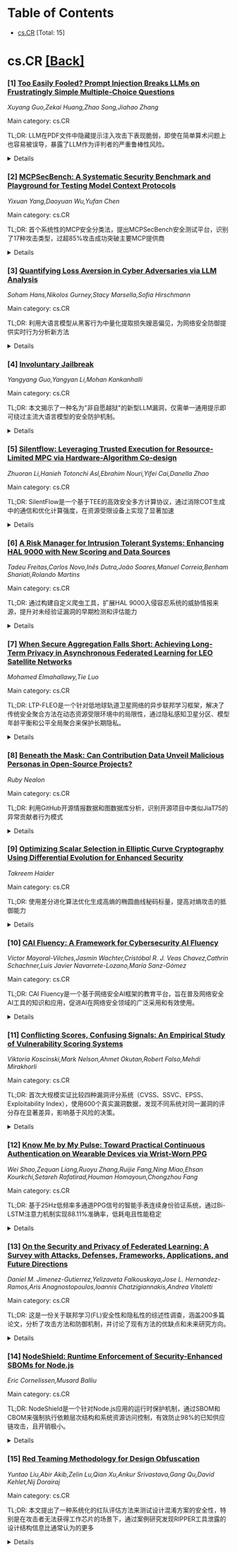 <div id=toc></div>

# Table of Contents

- [cs.CR](#cs.CR) [Total: 15]


<div id='cs.CR'></div>

# cs.CR [[Back]](#toc)

### [1] [Too Easily Fooled? Prompt Injection Breaks LLMs on Frustratingly Simple Multiple-Choice Questions](https://arxiv.org/abs/2508.13214)
*Xuyang Guo,Zekai Huang,Zhao Song,Jiahao Zhang*

Main category: cs.CR

TL;DR: LLM在PDF文件中隐藏提示注入攻击下表现脆弱，即使在简单算术问题上也容易被误导，暴露了LLM作为评判者的严重鲁棒性风险。


<details>
  <summary>Details</summary>
Motivation: 大型语言模型在复杂推理和零样本泛化方面展现出强大能力，但在提示注入攻击下的鲁棒性仍然是一个重要关切点。研究旨在测试LLM是否容易被简单攻击误导。

Method: 通过将基本算术问题（如3+2）以选择题或判断题形式嵌入PDF文件，并在文件中隐藏恶意提示指令，评估LLM在这种攻击设置下的表现。

Result: 研究结果显示LLM确实容易受到这种隐藏提示注入攻击的影响，即使在如此简单的场景下也会被误导。

Conclusion: 这项工作揭示了LLM作为评判者应用存在的严重鲁棒性风险，需要关注和改进模型对提示注入攻击的防御能力。

Abstract: Large Language Models (LLMs) have recently demonstrated strong emergent
abilities in complex reasoning and zero-shot generalization, showing
unprecedented potential for LLM-as-a-judge applications in education, peer
review, and data quality evaluation. However, their robustness under prompt
injection attacks, where malicious instructions are embedded into the content
to manipulate outputs, remains a significant concern. In this work, we explore
a frustratingly simple yet effective attack setting to test whether LLMs can be
easily misled. Specifically, we evaluate LLMs on basic arithmetic questions
(e.g., "What is 3 + 2?") presented as either multiple-choice or true-false
judgment problems within PDF files, where hidden prompts are injected into the
file. Our results reveal that LLMs are indeed vulnerable to such hidden prompt
injection attacks, even in these trivial scenarios, highlighting serious
robustness risks for LLM-as-a-judge applications.

</details>


### [2] [MCPSecBench: A Systematic Security Benchmark and Playground for Testing Model Context Protocols](https://arxiv.org/abs/2508.13220)
*Yixuan Yang,Daoyuan Wu,Yufan Chen*

Main category: cs.CR

TL;DR: 首个系统性的MCP安全分类法，提出MCPSecBench安全测试平台，识别了17种攻击类型，过超85%攻击成功突破主要MCP提供商


<details>
  <summary>Details</summary>
Motivation: MCP协议在扩大LLM代理能力的同时引入了新的安全风险和攻击面，需要系统性的安全分析和评估方法

Method: 提出包含17种攻击类型的4大攻击面分类法，建立MCPSecBench安全测试平台，整合了提示数据集、MCP服务器、MCP客户端和攻击脚本，对三大MCP提供商进行实验评测

Result: 识别的17种攻击中，超过85%的攻击成功突破至少一个平台，核心漏洞影响所有平台，提示基和工具中心攻击在不同主机和模型间存在显著差异

Conclusion: MCPSecBench为MCP安全评估提供了标准化方法，支持所有MCP层面的严格测试，可以集成自定义实现进行系统性的安全评估

Abstract: Large Language Models (LLMs) are increasingly integrated into real-world
applications via the Model Context Protocol (MCP), a universal, open standard
for connecting AI agents with data sources and external tools. While MCP
enhances the capabilities of LLM-based agents, it also introduces new security
risks and expands their attack surfaces. In this paper, we present the first
systematic taxonomy of MCP security, identifying 17 attack types across 4
primary attack surfaces. We introduce MCPSecBench, a comprehensive security
benchmark and playground that integrates prompt datasets, MCP servers, MCP
clients, and attack scripts to evaluate these attacks across three major MCP
providers. Our benchmark is modular and extensible, allowing researchers to
incorporate custom implementations of clients, servers, and transport protocols
for systematic security assessment. Experimental results show that over 85% of
the identified attacks successfully compromise at least one platform, with core
vulnerabilities universally affecting Claude, OpenAI, and Cursor, while
prompt-based and tool-centric attacks exhibit considerable variability across
different hosts and models. Overall, MCPSecBench standardizes the evaluation of
MCP security and enables rigorous testing across all MCP layers.

</details>


### [3] [Quantifying Loss Aversion in Cyber Adversaries via LLM Analysis](https://arxiv.org/abs/2508.13240)
*Soham Hans,Nikolos Gurney,Stacy Marsella,Sofia Hirschmann*

Main category: cs.CR

TL;DR: 利用大语言模型从黑客行为中量化提取损失嫂恶偏见，为网络安全防御提供实时行为分析新方法


<details>
  <summary>Details</summary>
Motivation: 传统网络安全防御策略难以动态解释攻击过程，需要新方法来推断和利用攻击者的认知偏见

Method: 采用大语言模型处理黑客在控制实验网络中生成的笔记，分析其操作行为并与预定义的持久机制相关联

Result: 成功从黑客行为中提取出损失嫂恶偏见的量化见解，显示了认知偏见在黑客决策中的表现方式

Conclusion: 大语言模型能够有效解析和识别细微的行为模式，为通过实时行为分析提升网络安全防御策略提供了变革性方法

Abstract: Understanding and quantifying human cognitive biases from empirical data has
long posed a formidable challenge, particularly in cybersecurity, where
defending against unknown adversaries is paramount. Traditional cyber defense
strategies have largely focused on fortification, while some approaches attempt
to anticipate attacker strategies by mapping them to cognitive vulnerabilities,
yet they fall short in dynamically interpreting attacks in progress. In
recognition of this gap, IARPA's ReSCIND program seeks to infer, defend
against, and even exploit attacker cognitive traits. In this paper, we present
a novel methodology that leverages large language models (LLMs) to extract
quantifiable insights into the cognitive bias of loss aversion from hacker
behavior. Our data are collected from an experiment in which hackers were
recruited to attack a controlled demonstration network. We process the hacker
generated notes using LLMs using it to segment the various actions and
correlate the actions to predefined persistence mechanisms used by hackers. By
correlating the implementation of these mechanisms with various operational
triggers, our analysis provides new insights into how loss aversion manifests
in hacker decision-making. The results demonstrate that LLMs can effectively
dissect and interpret nuanced behavioral patterns, thereby offering a
transformative approach to enhancing cyber defense strategies through
real-time, behavior-based analysis.

</details>


### [4] [Involuntary Jailbreak](https://arxiv.org/abs/2508.13246)
*Yangyang Guo,Yangyan Li,Mohan Kankanhalli*

Main category: cs.CR

TL;DR: 本文揭示了一种名为"非自愿越狱"的新型LLM漏洞，仅需单一通用提示即可绕过主流大语言模型的安全防护机制。


<details>
  <summary>Details</summary>
Motivation: 发现现有越狱攻击主要针对LLM防护的局部组件，而存在可能破坏整个防护结构的脆弱性，需要重新评估LLM护栏的鲁棒性。

Method: 使用单一通用提示，要求LLM生成通常会被拒绝的问题及其深度回答（而非拒绝回答），测试多种主流LLM模型。

Result: 这种简单提示策略能够持续越狱大多数领先LLM，包括Claude Opus 4.1、Grok 4、Gemini 2.5 Pro和GPT 4.1。

Conclusion: LLM防护结构存在惊人脆弱性，需要研究人员和从业者重新评估护栏鲁棒性，为未来更强的安全对齐做出贡献。

Abstract: In this study, we disclose a worrying new vulnerability in Large Language
Models (LLMs), which we term \textbf{involuntary jailbreak}. Unlike existing
jailbreak attacks, this weakness is distinct in that it does not involve a
specific attack objective, such as generating instructions for \textit{building
a bomb}. Prior attack methods predominantly target localized components of the
LLM guardrail. In contrast, involuntary jailbreaks may potentially compromise
the entire guardrail structure, which our method reveals to be surprisingly
fragile. We merely employ a single universal prompt to achieve this goal. In
particular, we instruct LLMs to generate several questions that would typically
be rejected, along with their corresponding in-depth responses (rather than a
refusal). Remarkably, this simple prompt strategy consistently jailbreaks the
majority of leading LLMs, including Claude Opus 4.1, Grok 4, Gemini 2.5 Pro,
and GPT 4.1. We hope this problem can motivate researchers and practitioners to
re-evaluate the robustness of LLM guardrails and contribute to stronger safety
alignment in future.

</details>


### [5] [Silentflow: Leveraging Trusted Execution for Resource-Limited MPC via Hardware-Algorithm Co-design](https://arxiv.org/abs/2508.13357)
*Zhuoran Li,Hanieh Totonchi Asl,Ebrahim Nouri,Yifei Cai,Danella Zhao*

Main category: cs.CR

TL;DR: SilentFlow是一个基于TEE的高效安全多方计算协议，通过消除COT生成中的通信和优化计算强度，在资源受限设备上实现了显著加速


<details>
  <summary>Details</summary>
Motivation: 传统COT生成在资源受限设备（如IoT传感器）上成为关键瓶颈，限制了隐私保护机器学习在边缘计算中的实时应用

Method: 采用TEE辅助协议消除COT生成的通信，通过结构化算法分解（核融合、BOX内存优化、向量化批处理）提升计算强度

Result: 相比最先进协议实现39.51倍加速，在ImageNet数据集上比Cryptflow2和Cheetah分别快4.62倍和3.95倍

Conclusion: SilentFlow成功解决了资源受限设备上的COT性能瓶颈，为边缘计算中的实时隐私保护机器学习推理提供了可行方案

Abstract: Secure Multi-Party Computation (MPC) offers a practical foundation for
privacy-preserving machine learning at the edge, with MPC commonly employed to
support nonlinear operations. These MPC protocols fundamentally rely on
Oblivious Transfer (OT), particularly Correlated OT (COT), to generate
correlated randomness essential for secure computation. Although COT generation
is efficient in conventional two-party settings with resource-rich
participants, it becomes a critical bottleneck in real-world inference on
resource-constrained devices (e.g., IoT sensors and wearables), due to both
communication latency and limited computational capacity. To enable real-time
secure inference, we introduce Silentflow, a highly efficient Trusted Execution
Environment (TEE)-assisted protocol that eliminates communication in COT
generation. We tackle the core performance bottleneck-low computational
intensity-through structured algorithmic decomposition: kernel fusion for
parallelism, Blocked On-chip eXpansion (BOX) to improve memory access patterns,
and vectorized batch operations to maximize memory bandwidth utilization.
Through design space exploration, we balance end-to-end latency and resource
demands, achieving up to 39.51x speedup over state-of-the-art protocols. By
offloading COT computations to a Zynq-7000 SoC, SilentFlow accelerates PPMLaaS
inference on the ImageNet dataset under resource constraints, achieving a 4.62x
and 3.95x speedup over Cryptflow2 and Cheetah, respectively.

</details>


### [6] [A Risk Manager for Intrusion Tolerant Systems: Enhancing HAL 9000 with New Scoring and Data Sources](https://arxiv.org/abs/2508.13364)
*Tadeu Freitas,Carlos Novo,Inês Dutra,João Soares,Manuel Correia,Benham Shariati,Rolando Martins*

Main category: cs.CR

TL;DR: 通过构建自定义爬虫工具，扩展HAL 9000入侵容忍系统的威胁情报来源，提升对未经验证漏洞的早期检测和评估能力


<details>
  <summary>Details</summary>
Motivation: 现有入侵容忍系统依赖NVD和ExploitDB等公开数据库，需要人工分析新漏洞，影响对快速发展威胁的响应速度

Method: 开发自定义爬虫工具，持续抓取多样化威胁来源，包括安全公告、研究论坛和实时利用代码验证，并将这些情报集成到HAL 9000风险管理框架中

Result: 整合爬虫获取的情报后，HAL 9000的风险管理能力显著提升，能够更好地应对新兴威胁

Conclusion: 通过扩展情报源来源并集成到入侵容忍系统中，可以有效提升系统对新兴威胁的反应能力和主动防御能力

Abstract: Intrusion Tolerant Systems (ITSs) have become increasingly critical due to
the rise of multi-domain adversaries exploiting diverse attack surfaces. ITS
architectures aim to tolerate intrusions, ensuring system compromise is
prevented or mitigated even with adversary presence. Existing ITS solutions
often employ Risk Managers leveraging public security intelligence to adjust
system defenses dynamically against emerging threats. However, these approaches
rely heavily on databases like NVD and ExploitDB, which require manual analysis
for newly discovered vulnerabilities. This dependency limits the system's
responsiveness to rapidly evolving threats. HAL 9000, an ITS Risk Manager
introduced in our prior work, addressed these challenges through machine
learning. By analyzing descriptions of known vulnerabilities, HAL 9000 predicts
and assesses new vulnerabilities automatically. To calculate the risk of a
system, it also incorporates the Exploitability Probability Scoring system to
estimate the likelihood of exploitation within 30 days, enhancing proactive
defense capabilities.
  Despite its success, HAL 9000's reliance on NVD and ExploitDB knowledge is a
limitation, considering the availability of other sources of information. This
extended work introduces a custom-built scraper that continuously mines diverse
threat sources, including security advisories, research forums, and real-time
exploit proofs-of-concept. This significantly expands HAL 9000's intelligence
base, enabling earlier detection and assessment of unverified vulnerabilities.
Our evaluation demonstrates that integrating scraper-derived intelligence with
HAL 9000's risk management framework substantially improves its ability to
address emerging threats. This paper details the scraper's integration into the
architecture, its role in providing additional information on new threats, and
the effects on HAL 9000's management.

</details>


### [7] [When Secure Aggregation Falls Short: Achieving Long-Term Privacy in Asynchronous Federated Learning for LEO Satellite Networks](https://arxiv.org/abs/2508.13425)
*Mohamed Elmahallawy,Tie Luo*

Main category: cs.CR

TL;DR: LTP-FLEO是一个针对低地球轨道卫星网络的异步联邦学习框架，解决了传统安全聚合方法在动态资源受限环境中的局限性，通过隐私感知卫星分区、模型年龄平衡和公平全局聚合来保护长期隐私。


<details>
  <summary>Details</summary>
Motivation: 传统联邦学习安全聚合方法在LEO卫星网络中面临两个主要问题：1) 假设客户端持续可用，但卫星可见性是间歇性和不规则的；2) 只考虑单轮通信隐私，忽视了多轮训练中的隐私泄露风险。

Method: 提出LTP-FLEO框架，包含三个核心组件：(i) 基于可预测可见性的隐私感知卫星分区，强制联合参与；(ii) 模型年龄平衡机制，减轻陈旧模型更新的负面影响；(iii) 公平全局聚合，对不同可见时长的卫星进行公平对待。

Result: 理论分析和实证验证表明，LTP-FLEO在多轮训练中有效保护模型和数据隐私，促进与卫星贡献相符的公平性，加速全局收敛，并达到有竞争力的模型精度。

Conclusion: LTP-FLEO成功解决了LEO卫星网络中联邦学习的长期隐私保护问题，为动态资源受限环境下的安全联邦学习提供了有效解决方案。

Abstract: Secure aggregation is a common technique in federated learning (FL) for
protecting data privacy from both curious internal entities (clients or server)
and external adversaries (eavesdroppers). However, in dynamic and
resource-constrained environments such as low Earth orbit (LEO) satellite
networks, traditional secure aggregation methods fall short in two aspects: (1)
they assume continuous client availability while LEO satellite visibility is
intermittent and irregular; (2) they consider privacy in each communication
round but have overlooked the possible privacy leakage through multiple rounds.
To address these limitations, we propose LTP-FLEO, an asynchronous FL framework
that preserves long-term privacy (LTP) for LEO satellite networks. LTP-FLEO
introduces (i) privacy-aware satellite partitioning, which groups satellites
based on their predictable visibility to the server and enforces joint
participation; (ii) model age balancing, which mitigates the adverse impact of
stale model updates; and (iii) fair global aggregation, which treats satellites
of different visibility durations in an equitable manner. Theoretical analysis
and empirical validation demonstrate that LTP-FLEO effectively safeguards both
model and data privacy across multi-round training, promotes fairness in line
with satellite contributions, accelerates global convergence, and achieves
competitive model accuracy.

</details>


### [8] [Beneath the Mask: Can Contribution Data Unveil Malicious Personas in Open-Source Projects?](https://arxiv.org/abs/2508.13453)
*Ruby Nealon*

Main category: cs.CR

TL;DR: 利用GitHub开源情报数据和图数据库分析，识别开源项目中类似JiaT75的异常贡献者行为模式


<details>
  <summary>Details</summary>
Motivation: XZ Utils后门事件暴露了开源项目缺乏监控异常贡献者行为的工具，需要开发有效方法来检测潜在恶意行为

Method: 从GitHub贡献数据收集OSINT信息，使用图数据库和图论分析方法来识别异常行为模式

Result: 成功识别出JiaT75在其他开源项目中表现出的异常行为特征

Conclusion: 基于图论的OSINT分析方法能够有效监控和识别开源项目中的可疑贡献者行为，提高开源生态安全性

Abstract: In February 2024, after building trust over two years with project
maintainers by making a significant volume of legitimate contributions, GitHub
user "JiaT75" self-merged a version of the XZ Utils project containing a highly
sophisticated, well-disguised backdoor targeting sshd processes running on
systems with the backdoored package installed. A month later, this package
began to be distributed with popular Linux distributions until a Microsoft
employee discovered the backdoor while investigating how a recent system
upgrade impacted the performance of SSH authentication. Despite its potential
global impact, no tooling exists for monitoring and identifying anomalous
behavior by personas contributing to other open-source projects. This paper
demonstrates how Open Source Intelligence (OSINT) data gathered from GitHub
contributions, analyzed using graph databases and graph theory, can efficiently
identify anomalous behaviors exhibited by the "JiaT75" persona across other
open-source projects.

</details>


### [9] [Optimizing Scalar Selection in Elliptic Curve Cryptography Using Differential Evolution for Enhanced Security](https://arxiv.org/abs/2508.13520)
*Takreem Haider*

Main category: cs.CR

TL;DR: 使用差分进化算法优化生成高熵的椭圆曲线秘码标量，提高对熵攻击的抵御能力


<details>
  <summary>Details</summary>
Motivation: 资源受限环境中传统随机数生成方法容易产生低熵或偏彩标量，增加侦听攻击风险

Method: 将标量选择重构为熵优化问题，使用差分进化算法搜索二进制表示具有最大熵值的标量

Result: 实验结果显示DE优化标量的熵值显著高于传统方法生成的标量

Conclusion: 该方法为区块链、安全通信、IoT等资源受限应用提供了可调的确定性高熵标量生成方案

Abstract: Elliptic Curve Cryptography (ECC) is a fundamental component of modern
public-key cryptosystems that enable efficient and secure digital signatures,
key exchanges, and encryption. Its core operation, scalar multiplication,
denoted as $k \cdot P$, where $P$ is a base point and $k$ is a private scalar,
relies heavily on the secrecy and unpredictability of $k$. Conventionally, $k$
is selected using user input or pseudorandom number generators. However, in
resource-constrained environments with weak entropy sources, these approaches
may yield low-entropy or biased scalars, increasing susceptibility to
side-channel and key recovery attacks. To mitigate these vulnerabilities, we
introduce an optimization-driven scalar generation method that explicitly
maximizes bit-level entropy. Our approach uses differential evolution (DE), a
population-based metaheuristic algorithm, to search for scalars whose binary
representations exhibit maximal entropy, defined by an even and statistically
uniform distribution of ones and zeros. This reformulation of scalar selection
as an entropy-optimization problem enhances resistance to entropy-based
cryptanalytic techniques and improves overall unpredictability. Experimental
results demonstrate that DE-optimized scalars achieve entropy significantly
higher than conventionally generated scalars. The proposed method can be
integrated into existing ECC-based protocols, offering a deterministic, tunable
alternative to traditional randomness, ideal for applications in blockchain,
secure messaging, IoT, and other resource-constrained environments.

</details>


### [10] [CAI Fluency: A Framework for Cybersecurity AI Fluency](https://arxiv.org/abs/2508.13588)
*Víctor Mayoral-Vilches,Jasmin Wachter,Cristóbal R. J. Veas Chavez,Cathrin Schachner,Luis Javier Navarrete-Lozano,María Sanz-Gómez*

Main category: cs.CR

TL;DR: CAI Fluency是一个基于网络安全AI框架的教育平台，旨在普及网络安全AI工具的知识和应用，促进AI在网络安全领域的广泛采用和有效使用。


<details>
  <summary>Details</summary>
Motivation: 为了在网络安全社区中普及AI工具的知识和应用，加速AI驱动的网络安全解决方案的广泛采用，实现类似"vibe-coding"的"vibe-hacking"网络安全范式。

Method: 基于AI Fluency框架，调整其三种人机交互模式和四个核心能力，专门针对网络安全应用进行适配，包括技术技能、批判性思维和道德意识培养。

Result: 开发了一个综合性的教育平台，提供理论指导、教育资源和实践指南，帮助用户理解CAI框架原理并在实际安全场景中应用。

Conclusion: CAI Fluency为网络安全从业者提供了系统化的AI教育框架，不仅培养技术能力，还强调负责任的AI使用，推动网络安全AI工具的民主化应用。

Abstract: This work introduces CAI Fluency, an an educational platform of the
Cybersecurity AI (CAI) framework dedicated to democratizing the knowledge and
application of cybersecurity AI tools in the global security community. The
main objective of the CAI framework is to accelerate the widespread adoption
and effective use of artificial intelligence-based cybersecurity solutions,
pathing the way to vibe-hacking, the cybersecurity analogon to vibe-coding.
  CAI Fluency builds upon the Framework for AI Fluency, adapting its three
modalities of human-AI interaction and four core competencies specifically for
cybersecurity applications. This theoretical foundation ensures that
practitioners develop not just technical skills, but also the critical thinking
and ethical awareness necessary for responsible AI use in security contexts.
  This technical report serves as a white-paper, as well as detailed
educational and practical guide that helps users understand the principles
behind the CAI framework, and educates them how to apply this knowledge in
their projects and real-world security contexts.

</details>


### [11] [Conflicting Scores, Confusing Signals: An Empirical Study of Vulnerability Scoring Systems](https://arxiv.org/abs/2508.13644)
*Viktoria Koscinski,Mark Nelson,Ahmet Okutan,Robert Falso,Mehdi Mirakhorli*

Main category: cs.CR

TL;DR: 首次大规模实证比较四种漏洞评分系统（CVSS、SSVC、EPSS、Exploitability Index），使用600个真实漏洞数据，发现不同系统对同一漏洞的评分存在显著差异，影响基于风险的决策。


<details>
  <summary>Details</summary>
Motivation: 现有漏洞评分系统的目标、方法和输出不一致，导致优先级决策不一致，需要实证比较来评估其实际效果。

Method: 使用微软Patch Tuesday披露的4个月内600个真实漏洞数据集，分析四种评分系统的关系、对漏洞管理任务的支持、分类层级和捕获实际利用风险的能力。

Result: 发现评分系统对同一漏洞的排名存在显著差异，影响组织基于数据驱动的风险决策。

Conclusion: 需要更透明和一致的漏洞可利用性、风险和严重性评估方法。

Abstract: Accurately assessing software vulnerabilities is essential for effective
prioritization and remediation. While various scoring systems exist to support
this task, their differing goals, methodologies and outputs often lead to
inconsistent prioritization decisions. This work provides the first
large-scale, outcome-linked empirical comparison of four publicly available
vulnerability scoring systems: the Common Vulnerability Scoring System (CVSS),
the Stakeholder-Specific Vulnerability Categorization (SSVC), the Exploit
Prediction Scoring System (EPSS), and the Exploitability Index. We use a
dataset of 600 real-world vulnerabilities derived from four months of
Microsoft's Patch Tuesday disclosures to investigate the relationships between
these scores, evaluate how they support vulnerability management task, how
these scores categorize vulnerabilities across triage tiers, and assess their
ability to capture the real-world exploitation risk. Our findings reveal
significant disparities in how scoring systems rank the same vulnerabilities,
with implications for organizations relying on these metrics to make
data-driven, risk-based decisions. We provide insights into the alignment and
divergence of these systems, highlighting the need for more transparent and
consistent exploitability, risk, and severity assessments.

</details>


### [12] [Know Me by My Pulse: Toward Practical Continuous Authentication on Wearable Devices via Wrist-Worn PPG](https://arxiv.org/abs/2508.13690)
*Wei Shao,Zequan Liang,Ruoyu Zhang,Ruijie Fang,Ning Miao,Ehsan Kourkchi,Setareh Rafatirad,Houman Homayoun,Chongzhou Fang*

Main category: cs.CR

TL;DR: 基于25Hz低频率多通道PPG信号的智能手表连续身份验证系统，通过Bi-LSTM注意力机制实现88.11%准确率，低耗电且性能稳定


<details>
  <summary>Details</summary>
Motivation: 解决高频PPG身份验证方案的高耗电和计算复杂度问题，提供一种适合手表等功耗约束设备的连续、非侵入式生物识别方案

Method: 使用25Hz低频率多通道PPG信号，采用Bi-LSTM注意力机制从4秒短时间窗口提取身份特征，在公共PTTPPG数据集和自建We-Be数据集(26名参与者)上进行评估

Result: 平均测试准确率88.11%，宏观F1分0.88，FAR 0.48%，FRR 11.77%，EER 2.76%。与512Hz相比耗电降低53%，与128Hz相比降低19%，但性能无损失。25Hz为最优低频率阈值

Conclusion: 低频率(25Hz)PPG系统在保持高准确性的同时显著降低耗电，适合实际部署；活动多样性训练能提升游移性能，为可穿戴设备提供了实用的连续身份验证方案

Abstract: Biometric authentication using physiological signals offers a promising path
toward secure and user-friendly access control in wearable devices. While
electrocardiogram (ECG) signals have shown high discriminability, their
intrusive sensing requirements and discontinuous acquisition limit
practicality. Photoplethysmography (PPG), on the other hand, enables
continuous, non-intrusive authentication with seamless integration into
wrist-worn wearable devices. However, most prior work relies on high-frequency
PPG (e.g., 75 - 500 Hz) and complex deep models, which incur significant energy
and computational overhead, impeding deployment in power-constrained real-world
systems. In this paper, we present the first real-world implementation and
evaluation of a continuous authentication system on a smartwatch, We-Be Band,
using low-frequency (25 Hz) multi-channel PPG signals. Our method employs a
Bi-LSTM with attention mechanism to extract identity-specific features from
short (4 s) windows of 4-channel PPG. Through extensive evaluations on both
public datasets (PTTPPG) and our We-Be Dataset (26 subjects), we demonstrate
strong classification performance with an average test accuracy of 88.11%,
macro F1-score of 0.88, False Acceptance Rate (FAR) of 0.48%, False Rejection
Rate (FRR) of 11.77%, and Equal Error Rate (EER) of 2.76%. Our 25 Hz system
reduces sensor power consumption by 53% compared to 512 Hz and 19% compared to
128 Hz setups without compromising performance. We find that sampling at 25 Hz
preserves authentication accuracy, whereas performance drops sharply at 20 Hz
while offering only trivial additional power savings, underscoring 25 Hz as the
practical lower bound. Additionally, we find that models trained exclusively on
resting data fail under motion, while activity-diverse training improves
robustness across physiological states.

</details>


### [13] [On the Security and Privacy of Federated Learning: A Survey with Attacks, Defenses, Frameworks, Applications, and Future Directions](https://arxiv.org/abs/2508.13730)
*Daniel M. Jimenez-Gutierrez,Yelizaveta Falkouskaya,Jose L. Hernandez-Ramos,Aris Anagnostopoulos,Ioannis Chatzigiannakis,Andrea Vitaletti*

Main category: cs.CR

TL;DR: 这是一份关于联邦学习(FL)安全性和隐私性的综述性调查，涵盖200多篇论文，分析了攻击方法和防御机制，并讨论了现有方法的优缺点和未来研究方向。


<details>
  <summary>Details</summary>
Motivation: 虽然联邦学习从设计上增强了数据隐私，但仍然存在各种安全和隐私风险，需要系统性地调查和分析现有的防御技术。

Method: 调查论文综述方法，对200多篇相关论文进行系统分析，将防御技术分为安全增强和隐私保护两大类。安全增强方法包括对投毒攻击、Byzantine攻击、Sybil攻击等的防御；隐私保护方法包括加密技术、差分隐私、安全聚合等。

Result: 综述了现有防御方法的优缺点，分析了隐私、安全和模型性能之间的权衡关系，讨论了非IID数据分布对防御效果的影响。

Conclusion: 本调查指出了联邦学习安全性和隐私性领域的重要研究挑战，包括需要可扩展、适配性强、能源效率高的解决方案，以满足动态异构环境下的需求，为研空人员和实践者提供了开发稳健隐私保护FL系统的指南。

Abstract: Federated Learning (FL) is an emerging distributed machine learning paradigm
enabling multiple clients to train a global model collaboratively without
sharing their raw data. While FL enhances data privacy by design, it remains
vulnerable to various security and privacy threats. This survey provides a
comprehensive overview of more than 200 papers regarding the state-of-the-art
attacks and defense mechanisms developed to address these challenges,
categorizing them into security-enhancing and privacy-preserving techniques.
Security-enhancing methods aim to improve FL robustness against malicious
behaviors such as byzantine attacks, poisoning, and Sybil attacks. At the same
time, privacy-preserving techniques focus on protecting sensitive data through
cryptographic approaches, differential privacy, and secure aggregation. We
critically analyze the strengths and limitations of existing methods, highlight
the trade-offs between privacy, security, and model performance, and discuss
the implications of non-IID data distributions on the effectiveness of these
defenses. Furthermore, we identify open research challenges and future
directions, including the need for scalable, adaptive, and energy-efficient
solutions operating in dynamic and heterogeneous FL environments. Our survey
aims to guide researchers and practitioners in developing robust and
privacy-preserving FL systems, fostering advancements safeguarding
collaborative learning frameworks' integrity and confidentiality.

</details>


### [14] [NodeShield: Runtime Enforcement of Security-Enhanced SBOMs for Node.js](https://arxiv.org/abs/2508.13750)
*Eric Cornelissen,Musard Balliu*

Main category: cs.CR

TL;DR: NodeShield是一个针对Node.js应用的运行时保护机制，通过SBOM和CBOM来强制执行依赖层次结构和系统资源访问控制，有效防止98%的已知供应链攻击，且开销极小。


<details>
  <summary>Details</summary>
Motivation: Node.js生态系统因其规模和普及性成为恶意攻击的常见目标，现有防护机制需要更兼容、自动化、低开销且策略简洁的解决方案。

Method: 设计实现NodeShield，利用SBOM作为依赖层次结构的真实来源，提出CBOM扩展记录组件能力，通过代码轮廓化在运行时强制执行策略，无需修改原始代码或Node.js运行时。

Result: 评估显示NodeShield能防止67个已知供应链攻击中98%的攻击，服务器端每请求开销小于1ms，保持与原生Node.js的广泛兼容性。

Conclusion: NodeShield提供了一种有效的运行时保护机制，通过SBOM/CBOM和代码轮廓化技术实现了兼容性、自动化、低开销和策略简洁性的目标，能有效防御Node.js供应链攻击。

Abstract: The software supply chain is an increasingly common attack vector for
malicious actors. The Node.js ecosystem has been subject to a wide array of
attacks, likely due to its size and prevalence. To counter such attacks, the
research community and practitioners have proposed a range of static and
dynamic mechanisms, including process- and language-level sandboxing,
permission systems, and taint tracking. Drawing on valuable insight from these
works, this paper studies a runtime protection mechanism for (the supply chain
of) Node.js applications with the ambitious goals of compatibility, automation,
minimal overhead, and policy conciseness.
  Specifically, we design, implement and evaluate NodeShield, a protection
mechanism for Node.js that enforces an application's dependency hierarchy and
controls access to system resources at runtime. We leverage the up-and-coming
SBOM standard as the source of truth for the dependency hierarchy of the
application, thus preventing components from stealthily abusing undeclared
components. We propose to enhance the SBOM with a notion of capabilities that
represents a set of related system resources a component may access. Our
proposed SBOM extension, the Capability Bill of Materials or CBOM, records the
required capabilities of each component, providing valuable insight into the
potential privileged behavior. NodeShield enforces the SBOM and CBOM at runtime
via code outlining (as opposed to inlining) with no modifications to the
original code or Node.js runtime, thus preventing unexpected, potentially
malicious behavior. Our evaluation shows that NodeShield can prevent over 98%
out of 67 known supply chain attacks while incurring minimal overhead on
servers at less than 1ms per request. We achieve this while maintaining broad
compatibility with vanilla Node.js and a concise policy language that consists
of at most 7 entries per dependency.

</details>


### [15] [Red Teaming Methodology for Design Obfuscation](https://arxiv.org/abs/2508.13965)
*Yuntao Liu,Abir Akib,Zelin Lu,Qian Xu,Ankur Srivastava,Gang Qu,David Kehlet,Nij Dorairaj*

Main category: cs.CR

TL;DR: 本文提出了一种系统化的红队评估方法来测试设计混淆方案的安全性，特别是在攻击者无法获得工作芯片的场景下，通过案例研究发现RIPPER工具泄露的设计结构信息比通常认为的更多


<details>
  <summary>Details</summary>
Motivation: 保护VLSI供应链中敏感设计细节免受不可信方（如离岸代工厂和终端用户）的侵害，需要评估设计混淆方案的实际安全性

Method: 提出了安全指标和评估方法，特别针对攻击者无法获得工作芯片的场景，并以佛罗里达大学开发的RIPPER工具作为案例进行研究

Result: 研究发现RIPPER工具泄露的原始设计结构信息比通常认为的要多，表明现有设计混淆方案存在安全漏洞

Conclusion: 需要更严格的安全评估方法来验证设计混淆方案的有效性，当前方案可能无法充分保护敏感设计信息

Abstract: The main goal of design obfuscation schemes is to protect sensitive design
details from untrusted parties in the VLSI supply chain, including but not
limited to off-shore foundries and untrusted end users. In this work, we
provide a systematic red teaming approach to evaluate the security of design
obfuscation approaches. Specifically, we propose security metrics and
evaluation methodology for the scenarios where the adversary does not have
access to a working chip. A case study on the RIPPER tool developed by the
University of Florida indicates that more information is leaked about the
structure of the original design than commonly considered.

</details>
